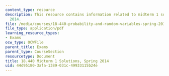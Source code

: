 ```yaml
---
content_type: resource
description: This resource contains information related to midterm 1 solutions, spring
  2014.
file: /media/courses/18-440-probability-and-random-variables-spring-2014/44d951803afa1389031c49933115b24e_MIT18_440S14_mid1_2014_sol.pdf
file_type: application/pdf
learning_resource_types:
- Exams
ocw_type: OCWFile
parent_title: Exams
parent_type: CourseSection
resourcetype: Document
title: 18.440 Midterm 1 Solutions, Spring 2014
uid: 44d95180-3afa-1389-031c-49933115b24e
---
```

